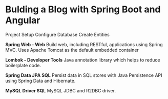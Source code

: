 # Bulding a Blog with Spring Boot and Angular

Project Setup
Configure Database
Create Entities

**Spring Web - Web**
Build web, including RESTful, applications using Spring MVC. Uses Apache Tomcat as the default embedded container

**Lombok - Developer Tools**
Java annotation library which helps to reduce boilerplate code.

**Spring Data JPA SQL**
Persist data in SQL stores with Java Persistence API using Spring Data and Hibernate.

**MySQL Driver SQL**
MySQL JDBC and R2DBC driver.